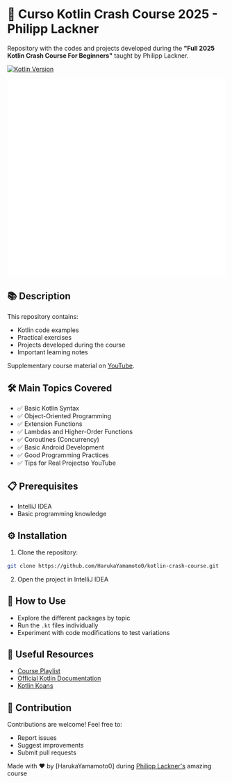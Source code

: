 # 🚀 Curso Kotlin Crash Course 2025 - Philipp Lackner
Repository with the codes and projects developed during the **"Full 2025 Kotlin Crash Course For Beginners"** taught by Philipp Lackner.

[![Kotlin Version](https://img.shields.io/badge/Kotlin-2.1.10-blue.svg)](https://kotlinlang.org)

![image](./assets/console-input.svg)

## 📚 Description
This repository contains:
- Kotlin code examples
- Practical exercises
- Projects developed during the course
- Important learning notes

Supplementary course material on [YouTube](https://youtu.be/dzUc9vrsldM?si=75kwI5vmRmvwQL2n).

## 🛠️ Main Topics Covered
- ✅ Basic Kotlin Syntax
- ✅ Object-Oriented Programming
- ✅ Extension Functions
- ✅ Lambdas and Higher-Order Functions
- ✅ Coroutines (Concurrency)
- ✅ Basic Android Development
- ✅ Good Programming Practices
- ✅ Tips for Real Projectso YouTube

## 📋 Prerequisites
- IntelliJ IDEA
- Basic programming knowledge

## ⚙️ Installation
1. Clone the repository:
```bash
git clone https://github.com/HarukaYamamoto0/kotlin-crash-course.git
```
2. Open the project in IntelliJ IDEA

## 🧠 How to Use
- Explore the different packages by topic
- Run the `.kt` files individually
- Experiment with code modifications to test variations

## 📌 Useful Resources
- [Course Playlist](https://youtube.com/playlist?list=PLQkwcJG4YTCSpJ2NLhDTHhi6XBNfk9WiC)
- [Official Kotlin Documentation](https://kotlinlang.org/docs/home.html)
- [Kotlin Koans](https://play.kotlinlang.org/koans)

## 🤝 Contribution
Contributions are welcome! Feel free to:
- Report issues
- Suggest improvements
- Submit pull requests

Made with ❤️ by [HarukaYamamoto0] during [Philipp Lackner's](https://www.youtube.com/@PhilippLackner) amazing course
